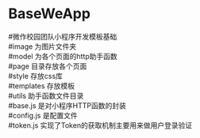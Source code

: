 # BaseWeApp
#微作校园团队小程序开发模板基础  
#image 为图片文件夹  
#model 为各个页面的http助手函数  
#page  目录存放各个页面  
#style 存放css库  
#templates 存放模板  
#utils 助手函数文件目录  
   #base.js 是对小程序HTTP函数的封装  
   #config.js 是配置文件  
   #token.js 实现了Token的获取机制主要用来做用户登录验证  
